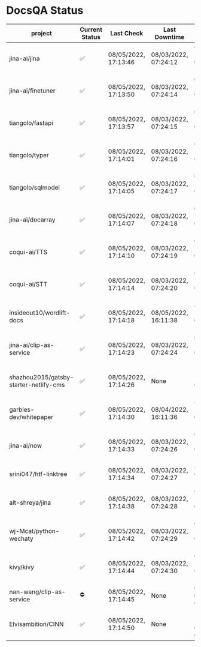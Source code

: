 # DocsQA Status

|               project                |Current Status|     Last Check     |   Last Downtime    |              % Uptime              |
|--------------------------------------|--------------|--------------------|--------------------|------------------------------------|
|jina-ai/jina                          |✅            |08/05/2022, 17:13:46|08/03/2022, 07:24:12|632.252 (since 07/29/2022, 16:38:18)|
|jina-ai/finetuner                     |✅            |08/05/2022, 17:13:50|08/03/2022, 07:24:14|631.238 (since 07/29/2022, 16:38:18)|
|tiangolo/fastapi                      |✅            |08/05/2022, 17:13:57|08/03/2022, 07:24:15|629.780 (since 07/29/2022, 16:38:18)|
|tiangolo/typer                        |✅            |08/05/2022, 17:14:01|08/03/2022, 07:24:16|628.885 (since 07/29/2022, 16:38:18)|
|tiangolo/sqlmodel                     |✅            |08/05/2022, 17:14:05|08/03/2022, 07:24:17|627.993 (since 07/29/2022, 16:38:18)|
|jina-ai/docarray                      |✅            |08/05/2022, 17:14:07|08/03/2022, 07:24:18|627.840 (since 07/29/2022, 16:38:18)|
|coqui-ai/TTS                          |✅            |08/05/2022, 17:14:10|08/03/2022, 07:24:19|626.905 (since 07/29/2022, 16:38:18)|
|coqui-ai/STT                          |✅            |08/05/2022, 17:14:14|08/03/2022, 07:24:20|626.067 (since 07/29/2022, 16:38:18)|
|insideout10/wordlift-docs             |✅            |08/05/2022, 17:14:18|08/05/2022, 16:11:38|456.157 (since 07/29/2022, 16:38:18)|
|jina-ai/clip-as-service               |✅            |08/05/2022, 17:14:23|08/03/2022, 07:24:24|624.249 (since 07/29/2022, 16:38:18)|
|shazhou2015/gatsby-starter-netlify-cms|✅            |08/05/2022, 17:14:26|None                |100.000 (since 08/03/2022, 10:30:18)|
|garbles-dev/whitepaper                |✅            |08/05/2022, 17:14:30|08/04/2022, 16:11:36|456.011 (since 07/29/2022, 16:38:18)|
|jina-ai/now                           |✅            |08/05/2022, 17:14:33|08/03/2022, 07:24:26|622.023 (since 07/29/2022, 16:38:18)|
|srini047/htf-linktree                 |✅            |08/05/2022, 17:14:34|08/03/2022, 07:24:27|8.377 (since 07/31/2022, 18:29:28)  |
|alt-shreya/jina                       |✅            |08/05/2022, 17:14:38|08/03/2022, 07:24:28|620.963 (since 07/29/2022, 16:38:18)|
|wj-Mcat/python-wechaty                |✅            |08/05/2022, 17:14:42|08/03/2022, 07:24:29|620.192 (since 07/29/2022, 16:38:18)|
|kivy/kivy                             |✅            |08/05/2022, 17:14:44|08/03/2022, 07:24:30|619.954 (since 07/29/2022, 16:38:18)|
|nan-wang/clip-as-service              |⛔️           |08/05/2022, 17:14:45|None                |0.000 (since 08/04/2022, 05:17:56)  |
|Elvisambition/CINN                    |✅            |08/05/2022, 17:14:50|None                |100.000 (since 08/04/2022, 07:09:50)|
